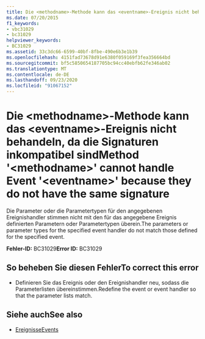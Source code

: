 ```yaml
---
title: Die <methodname>-Methode kann das <eventname>-Ereignis nicht behandeln, da die Signaturen inkompatibel sind
ms.date: 07/20/2015
f1_keywords:
- vbc31029
- bc31029
helpviewer_keywords:
- BC31029
ms.assetid: 33c3dc66-6599-40bf-8fbe-490e6b3e1b39
ms.openlocfilehash: 4151fad73678d91e6380f059169f3fea356664bd
ms.sourcegitcommit: bf5c5850654187705bc94cc40ebfb62fe346ab02
ms.translationtype: MT
ms.contentlocale: de-DE
ms.lasthandoff: 09/23/2020
ms.locfileid: "91067152"
---
```

# <a name="method-methodname-cannot-handle-event-eventname-because-they-do-not-have-the-same-signature"></a><span data-ttu-id="69daa-102">Die \<methodname>-Methode kann das \<eventname>-Ereignis nicht behandeln, da die Signaturen inkompatibel sind</span><span class="sxs-lookup"><span data-stu-id="69daa-102">Method '\<methodname>' cannot handle Event '\<eventname>' because they do not have the same signature</span></span>

<span data-ttu-id="69daa-103">Die Parameter oder die Parametertypen für den angegebenen Ereignishandler stimmen nicht mit den für das angegebene Ereignis definierten Parametern oder Parametertypen überein.</span><span class="sxs-lookup"><span data-stu-id="69daa-103">The parameters or parameter types for the specified event handler do not match those defined for the specified event.</span></span>  
  
 <span data-ttu-id="69daa-104">**Fehler-ID:** BC31029</span><span class="sxs-lookup"><span data-stu-id="69daa-104">**Error ID:** BC31029</span></span>  
  
## <a name="to-correct-this-error"></a><span data-ttu-id="69daa-105">So beheben Sie diesen Fehler</span><span class="sxs-lookup"><span data-stu-id="69daa-105">To correct this error</span></span>  
  
- <span data-ttu-id="69daa-106">Definieren Sie das Ereignis oder den Ereignishandler neu, sodass die Parameterlisten übereinstimmen.</span><span class="sxs-lookup"><span data-stu-id="69daa-106">Redefine the event or event handler so that the parameter lists match.</span></span>  
  
## <a name="see-also"></a><span data-ttu-id="69daa-107">Siehe auch</span><span class="sxs-lookup"><span data-stu-id="69daa-107">See also</span></span>

- [<span data-ttu-id="69daa-108">Ereignisse</span><span class="sxs-lookup"><span data-stu-id="69daa-108">Events</span></span>](../programming-guide/language-features/events/index.md)
